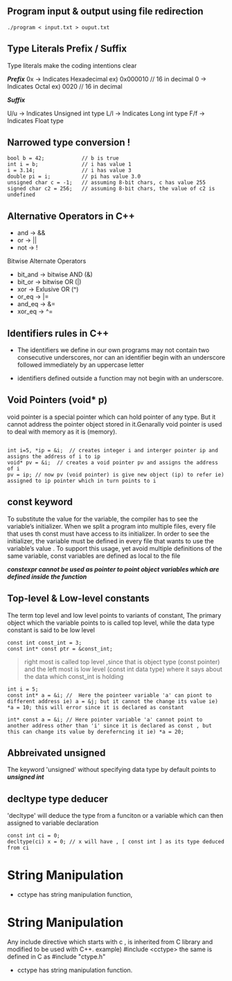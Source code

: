 ## Program input & output using file redirection 
```
./program < input.txt > ouput.txt
```

## Type Literals Prefix / Suffix

Type literals make the coding intentions clear

***Prefix***
0x -> Indicates Hexadecimal ex) 0x000010 // 16 in decimal
0  -> Indicates Octal ex) 0020 // 16 in decimal

***Suffix***

U/u -> Indicates Unsigned int type
L/l -> Indicates Long int type
F/f -> Indicates Float type


## Narrowed type conversion !
```
bool b = 42;            // b is true
int i = b;              // i has value 1
i = 3.14;               // i has value 3
double pi = i;          // pi has value 3.0
unsigned char c = -1;   // assuming 8-bit chars, c has value 255
signed char c2 = 256;   // assuming 8-bit chars, the value of c2 is undefined
```

## Alternative Operators in C++

* and -> &&
* or  -> ||
* not -> !

Bitwise Alternate Operators

* bit_and -> bitwise AND (&)
* bit_or  -> bitwise OR  (|)
* xor     -> Exlusive OR (^) 
* or_eq   -> |=
* and_eq  -> &=
* xor_eq  -> ^=

## Identifiers rules in C++

* The identifiers we define in our own programs may not contain two consecutive underscores, nor can an identifier begin with an underscore followed immediately by
an uppercase letter

* identifiers defined outside a function may not begin with an underscore.

## Void Pointers (void* p)

void pointer is a special pointer which can hold pointer of any type. But it cannot address the pointer object stored in it.Genarally void pointer is used to deal with memory as it is (memory).

```

int i=5, *ip = &i;  // creates integer i and interger pointer ip and assigns the address of i to ip
void* pv = &i;  // creates a void pointer pv and assigns the address of i 
pv = ip; // now pv (void pointer) is give new object (ip) to refer ie) assigned to ip pointer which in turn points to i 

```


## const keyword

To substitute the value for the variable, the compiler has to see the variable’s initializer. When we split a program into multiple files, every file that uses th const must have access to its initializer. In order to see the initializer, the variable must be defined in every file that wants to use the variable’s value . To support this usage, yet avoid multiple definitions of the same variable, const variables are defined as local to the file

***constexpr cannot be used as pointer to point object variables which are defined inside the function***


## Top-level & Low-level constants

The term top level and low level points to variants of constant, The primary object which the variable points to is called top level, while the data type constant is said to be low level

```
const int const_int = 3;
const int* const ptr = &const_int;
```
> right most is called top level ,since that is object type (const pointer)  and the left most is low level (const int data type) where it says about the data which const_int is holding

```
int i = 5;
const int* a = &i; //  Here the pointeer variable 'a' can piont to different address ie) a = &j; but it cannot the change its value ie) *a = 10; this will error since it is declared as constant

int* const a = &i; // Here pointer variable 'a' cannot point to another address other than 'i' since it is declared as const , but this can change its value by dereferncing it ie) *a = 20; 
```

## Abbreivated unsigned

The keyword 'unsigned' without specifying data type by default points to ***unsigned int***

## decltype type deducer

'decltype' will deduce the type from a funciton or a variable which can then assigned to variable declaration

```
const int ci = 0;
decltype(ci) x = 0; // x will have , [ const int ] as its type deduced from ci

```


# String Manipulation

* cctype has string manipulation function, 


# String Manipulation

  Any include directive which starts with c , is inherited from C library and modified to be used with C++. example) #include \<cctype\> the same is defined in C as #include "ctype.h" 

* cctype has string manipulation function.
